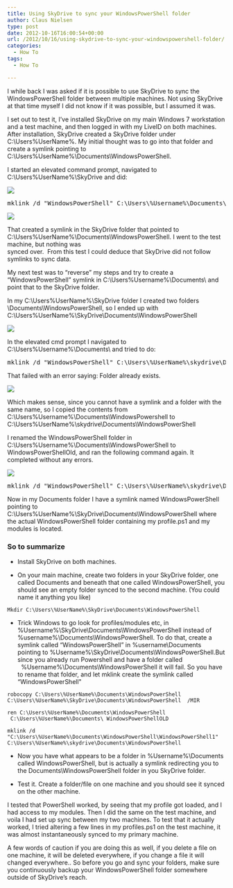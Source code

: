 ```yaml
---
title: Using SkyDrive to sync your WindowsPowerShell folder
author: Claus Nielsen
type: post
date: 2012-10-16T16:00:54+00:00
url: /2012/10/16/using-skydrive-to-sync-your-windowspowershell-folder/
categories:
  - How To
tags:
  - How To

---
```

I while back I was asked if it is possible to use SkyDrive to sync the WindowsPowerShell folder between multiple machines. Not using SkyDrive at that time myself I did not know if it was possible, but I assumed it was.

I set out to test it, I’ve installed SkyDrive on my main Windows 7 workstation and a test machine, and then logged in with my LiveID on both machines. After installation, SkyDrive created a SkyDrive folder under C:\Users\%UserName%\. My initial thought was to go into that folder and create a symlink pointing to C:\Users\%UserName%\Documents\WindowsPowerShell.

I started an elevated command prompt, navigated to C:\Users\%UserName%\SkyDrive and did:

![](/images/SkyDriveSync1.png)

<pre class="brush: powershell; title: ; notranslate" title="">mklink /d "WindowsPowerShell" C:\Users\%Username%\Documents\WindowsPowershell
</pre>

![](/images/SkyDriveSync2.png)

That created a symlink in the SkyDrive folder that pointed to C:\Users\%UserName%\Documents\WindowsPowerShell. I went to the test machine, but nothing was  <br clear="ALL" />synced over.  From this test I could deduce that SkyDrive did not follow symlinks to sync data.

My next test was to “reverse” my steps and try to create a “WindowsPowerShell” symlink in C:\Users\%Username%\Documents\ and point that to the SkyDrive folder.

In my C:\Users\%UserName%\SkyDrive folder I created two folders \Documents\WindowsPowerShell, so I ended up with C:\Users\%UserName%\SkyDrive\Documents\WindowsPowerShell

![](/images/SkyDriveSync3.png)

In the elevated cmd prompt I navigated to C:\Users\%Username%\Documents\ and tried to do:

<pre class="brush: powershell; title: ; notranslate" title="">mklink /d "WindowsPowerShell" C:\Users\%UserName%\skydrive\Documents\WindowsPowershell
</pre>

That failed with an error saying: Folder already exists.

![](/images/SkyDriveSync4.png)

Which makes sense, since you cannot have a symlink and a folder with the same name, so I copied the contents from C:\Users\%Username%\Documents\WindowsPowershell to C:\Users\%UserName%\skydrive\Documents\WindowsPowerShell

I renamed the WindowsPowerShell folder in C:\Users\%Username%\Documents\WindowsPowerShell to WindowsPowerShellOld, and ran the following command again. It completed without any errors.

![](/images/SkyDriveSync5.png)

<pre class="brush: powershell; title: ; notranslate" title="">mklink /d "WindowsPowerShell" C:\Users\%UserName%\skydrive\Documents\WindowsPowerShell
</pre>

Now in my Documents folder I have a symlink named WindowsPowerShell pointing to C:\Users\%UserName%\SkyDrive\Documents\WindowsPowerShell where the actual WindowsPowerShell folder containing my profile.ps1 and my modules is located.

### So to summarize

  * Install SkyDrive on both machines.

  * On your main machine, create two folders in your SkyDrive folder, one called Documents and beneath that one called WindowsPowerShell, you should see an empty folder synced to the second machine. (You could name it anything you like)

  ```
  Mkdir C:\Users\%UserName%\SkyDrive\Documents\WindowsPowerShell
  ```

  * Trick Windows to go look for profiles/modules etc, in %Username%\SkyDrive\Documents\WindowsPowerShell instead of %username%\Documents\WindowsPowerShell. To do that, create a symlink called &#8220;WindowsPowerShell&#8221; in %username\Documents pointing to %Username%\SkyDrive\Documents\WindowsPowerShell.But since you already run Powershell and have a folder called   %Username%\Documents\WindowsPowerShell it will fail. So you have to rename that folder, and let mklink create the symlink called &#8220;WindowsPowerShell"

  ```
  robocopy C:\Users\%UserName%\Documents\WindowsPowerShell C:\Users\%UserName%\SkyDrive\Documents\WindowsPowerShell  /MIR
  
  ren C:\Users\%UserName%\Documents\WindowsPowerShell  C:\Users\%UserName%\Documents\ WindowsPowerShellOLD
  
  mklink /d "C:\Users\%UserName%\Documents\WindowsPowerShell\WindowsPowerShell1" C:\Users\%UserName%\skydrive\Documents\WindowsPowerShell
  ```

* Now you have what appears to be a folder in %Username%\Documents called WindowsPowerShell, but is actually a symlink redirecting you to the Documents\WindowsPowerShell folder in you SkyDrive folder.

* Test it. Create a folder/file on one machine and you should see it synced on the other machine.

I tested that PowerShell worked, by seeing that my profile got loaded, and I had access to my modules. Then I did the same on the test machine, and voila I had set up sync between my two machines. To test that it actually worked, I tried altering a few lines in my profiles.ps1 on the test machine, it was almost instantaneously synced to my primary machine.

A few words of caution if you are doing this as well, if you delete a file on one machine, it will be deleted everywhere, if you change a file it will changed everywhere.. So before you go and sync your folders, make sure you continuously backup your WindowsPowerShell folder somewhere outside of SkyDrive’s reach.